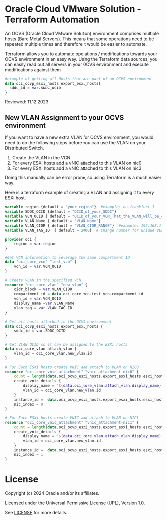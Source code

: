 # Oracle Cloud VMware Solution - Terraform Automation

An OCVS (Oracle Cloud VMware Solution) environment comprises multiple hosts (Bare Metal Servers). 
This means that some operations need to be repeated multiple times
and therefore it would be easier to automate.

Terraform allows you to automate operations / modifications towards your
OCVS environment in an easy way. Using the Terraform data sources, you can easily read
out all servers in your OCVS environment and execute modifications against them

```tf
#example of getting all Hosts that are part of an OCVS environment
data oci_ocvp_esxi_hosts export_esxi_hosts{
  sddc_id = var.SDDC_OCID
}
```

Reviewed: 11.12.2023

## New VLAN Assignment to your OCVS environment

If you want to have a new extra VLAN for OCVS environment, you would need to do the following steps
before you can use the VLAN on your Distributed Switch.
1. Create the VLAN in the VCN
2. For every ESXi hosts add a vNIC attached to this VLAN on nic0
3. For every ESXi hosts add a vNIC attached to this VLAN on nic3

Doing this manually can be error prone, so using Terraform is a much easier way. 

Here is a terraform example of creating a VLAN and assigning it to every ESXi host.

```tf
variable region {default = "your_region"}  #example: eu-frankfurt-1
variable SDDC_OCID {default = "OCID_of_your_SDDC"}
variable VCN_OCID { default = "OCID_of_your_VCN_That_the_VLAN_will_be_created_into"}
variable VLAN_Name { default = "VLAN-Name"}
variable VLAN_CIDR { default = "VLAN_CIDR_RANGE"}  #example: 192.168.1.0/24 -> Range needs to be within VCN range
variable VLAN_TAG_ID  { default = 2000}  # Change number for unique VLAN ID

provider oci {
	region = var.region
}

#Get VCN information to leverage the same compartment ID
data "oci_core_vcn" "test_vcn" {
    vcn_id = var.VCN_OCID
}

# Create VLAN in the specified VCN
resource "oci_core_vlan" "new_vlan" {
    cidr_block = var.VLAN_CIDR
    compartment_id = data.oci_core_vcn.test_vcn.compartment_id
    vcn_id = var.VCN_OCID
    display_name =var.VLAN_Name
    vlan_tag = var.VLAN_TAG_ID
}

# Get all hosts attached to the OCVS environment
data oci_ocvp_esxi_hosts export_esxi_hosts {
    sddc_id = var.SDDC_OCID
}

# Get VLAN OCID so it can be assigned to the ESXi hosts
data oci_core_vlan attach_vlan {
    vlan_id = oci_core_vlan.new_vlan.id
}

# For Each ESXi hosts create VNIC and attach to VLAN on NIC0
resource "oci_core_vnic_attachment" "vnic_attachment-nic0" {
    count = length(data.oci_ocvp_esxi_hosts.export_esxi_hosts.esxi_host_collection)
    create_vnic_details {
        display_name = "${data.oci_core_vlan.attach_vlan.display_name}-Nic0"
        vlan_id = oci_core_vlan.new_vlan.id
    }
    instance_id =  data.oci_ocvp_esxi_hosts.export_esxi_hosts.esxi_host_collection[count.index].compute_instance_id
    nic_index = 0
}

# For Each ESXi hosts create VNIC and attach to VLAN on NIC1
resource "oci_core_vnic_attachment" "vnic_attachment-nic1" {
    count = length(data.oci_ocvp_esxi_hosts.export_esxi_hosts.esxi_host_collection)
    create_vnic_details {
        display_name = "${data.oci_core_vlan.attach_vlan.display_name}-Nic1"
        vlan_id = oci_core_vlan.new_vlan.id
    }
    instance_id =  data.oci_ocvp_esxi_hosts.export_esxi_hosts.esxi_host_collection[count.index].compute_instance_id
    nic_index = 1
}
```
# License

Copyright (c) 2024 Oracle and/or its affiliates.

Licensed under the Universal Permissive License (UPL), Version 1.0.

See [LICENSE](https://github.com/oracle-devrel/technology-engineering/blob/main/LICENSE) for more details.